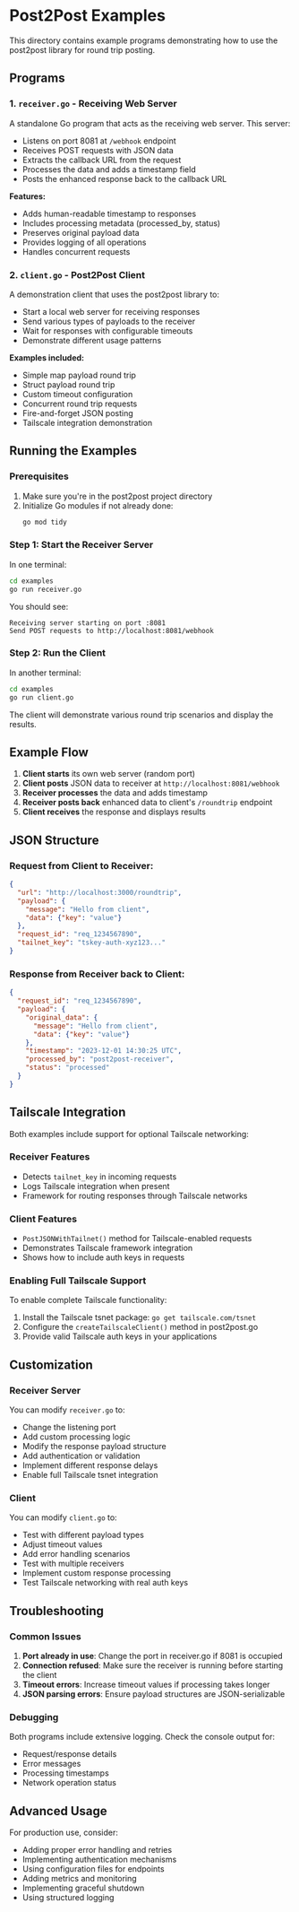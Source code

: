 # Post2Post Examples

This directory contains example programs demonstrating how to use the post2post library for round trip posting.

## Programs

### 1. `receiver.go` - Receiving Web Server

A standalone Go program that acts as the receiving web server. This server:

- Listens on port 8081 at `/webhook` endpoint
- Receives POST requests with JSON data
- Extracts the callback URL from the request
- Processes the data and adds a timestamp field
- Posts the enhanced response back to the callback URL

**Features:**
- Adds human-readable timestamp to responses
- Includes processing metadata (processed_by, status)
- Preserves original payload data
- Provides logging of all operations
- Handles concurrent requests

### 2. `client.go` - Post2Post Client

A demonstration client that uses the post2post library to:

- Start a local web server for receiving responses
- Send various types of payloads to the receiver
- Wait for responses with configurable timeouts
- Demonstrate different usage patterns

**Examples included:**
- Simple map payload round trip
- Struct payload round trip
- Custom timeout configuration
- Concurrent round trip requests
- Fire-and-forget JSON posting
- Tailscale integration demonstration

## Running the Examples

### Prerequisites

1. Make sure you're in the post2post project directory
2. Initialize Go modules if not already done:
   ```bash
   go mod tidy
   ```

### Step 1: Start the Receiver Server

In one terminal:

```bash
cd examples
go run receiver.go
```

You should see:
```
Receiving server starting on port :8081
Send POST requests to http://localhost:8081/webhook
```

### Step 2: Run the Client

In another terminal:

```bash
cd examples
go run client.go
```

The client will demonstrate various round trip scenarios and display the results.

## Example Flow

1. **Client starts** its own web server (random port)
2. **Client posts** JSON data to receiver at `http://localhost:8081/webhook`
3. **Receiver processes** the data and adds timestamp
4. **Receiver posts back** enhanced data to client's `/roundtrip` endpoint
5. **Client receives** the response and displays results

## JSON Structure

### Request from Client to Receiver:
```json
{
  "url": "http://localhost:3000/roundtrip",
  "payload": {
    "message": "Hello from client",
    "data": {"key": "value"}
  },
  "request_id": "req_1234567890",
  "tailnet_key": "tskey-auth-xyz123..."
}
```

### Response from Receiver back to Client:
```json
{
  "request_id": "req_1234567890",
  "payload": {
    "original_data": {
      "message": "Hello from client", 
      "data": {"key": "value"}
    },
    "timestamp": "2023-12-01 14:30:25 UTC",
    "processed_by": "post2post-receiver",
    "status": "processed"
  }
}
```

## Tailscale Integration

Both examples include support for optional Tailscale networking:

### Receiver Features
- Detects `tailnet_key` in incoming requests
- Logs Tailscale integration when present
- Framework for routing responses through Tailscale networks

### Client Features  
- `PostJSONWithTailnet()` method for Tailscale-enabled requests
- Demonstrates Tailscale framework integration
- Shows how to include auth keys in requests

### Enabling Full Tailscale Support

To enable complete Tailscale functionality:

1. Install the Tailscale tsnet package: `go get tailscale.com/tsnet`
2. Configure the `createTailscaleClient()` method in post2post.go
3. Provide valid Tailscale auth keys in your applications

## Customization

### Receiver Server

You can modify `receiver.go` to:
- Change the listening port
- Add custom processing logic
- Modify the response payload structure
- Add authentication or validation
- Implement different response delays
- Enable full Tailscale tsnet integration

### Client

You can modify `client.go` to:
- Test with different payload types
- Adjust timeout values
- Add error handling scenarios
- Test with multiple receivers
- Implement custom response processing
- Test Tailscale networking with real auth keys

## Troubleshooting

### Common Issues

1. **Port already in use**: Change the port in receiver.go if 8081 is occupied
2. **Connection refused**: Make sure the receiver is running before starting the client
3. **Timeout errors**: Increase timeout values if processing takes longer
4. **JSON parsing errors**: Ensure payload structures are JSON-serializable

### Debugging

Both programs include extensive logging. Check the console output for:
- Request/response details
- Error messages
- Processing timestamps
- Network operation status

## Advanced Usage

For production use, consider:
- Adding proper error handling and retries
- Implementing authentication mechanisms
- Using configuration files for endpoints
- Adding metrics and monitoring
- Implementing graceful shutdown
- Using structured logging